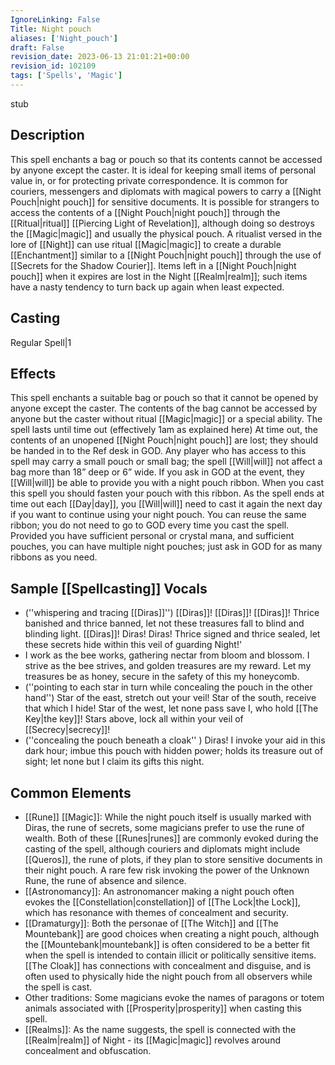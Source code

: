 ```yaml
---
IgnoreLinking: False
Title: Night pouch
aliases: ['Night_pouch']
draft: False
revision_date: 2023-06-13 21:01:21+00:00
revision_id: 102109
tags: ['Spells', 'Magic']
---
```


stub
## Description
This spell enchants a bag or pouch so that its contents cannot be accessed by anyone except the caster. It is ideal for keeping small items of personal value in, or for protecting private correspondence. It is common for couriers, messengers and diplomats with magical powers to carry a [[Night Pouch|night pouch]] for sensitive documents.
It is possible for strangers to access the contents of a [[Night Pouch|night pouch]] through the [[Ritual|ritual]] [[Piercing Light of Revelation]], although doing so destroys the [[Magic|magic]] and usually the physical pouch. A ritualist versed in the lore of [[Night]] can use ritual [[Magic|magic]] to create a durable [[Enchantment]] similar to a [[Night Pouch|night pouch]] through the use of [[Secrets for the Shadow Courier]].
Items left in a [[Night Pouch|night pouch]] when it expires are lost in the Night [[Realm|realm]]; such items have a nasty tendency to turn back up again when least expected.
## Casting
Regular Spell|1
## Effects
This spell enchants a suitable bag or pouch so that it cannot be opened by anyone except the caster. The contents of the bag cannot be accessed by anyone but the caster without ritual [[Magic|magic]] or a special ability. The spell lasts until time out (effectively 1am as explained here) At time out, the contents of an unopened [[Night Pouch|night pouch]] are lost; they should be handed in to the Ref desk in GOD. 
Any player who has access to this spell may carry a small pouch or small bag; the spell [[Will|will]] not affect a bag more than 18” deep or 6” wide. If you ask in GOD at the event, they [[Will|will]] be able to provide you with a night pouch ribbon. When you cast this spell you should fasten your pouch with this ribbon.
As the spell ends at time out each [[Day|day]], you [[Will|will]] need to cast it again the next day if you want to continue using your night pouch. You can reuse the same ribbon; you do not need to go to GOD every time you cast the spell. Provided you have sufficient personal or crystal mana, and sufficient pouches, you can have multiple night pouches; just ask in GOD for as many ribbons as you need.
## Sample [[Spellcasting]] Vocals
* (''whispering and tracing [[Diras]]'') [[Diras]]! [[Diras]]! [[Diras]]! Thrice banished and thrice banned, let not these treasures fall to blind and blinding light. [[Diras]]! Diras! Diras! Thrice signed and thrice sealed, let these secrets hide within this veil of guarding Night!'
* I work as the bee works, gathering nectar from bloom and blossom. I strive as the bee strives, and golden treasures are my reward. Let my treasures be as honey, secure in the safety of this my honeycomb. 
* (''pointing to each star in turn while concealing the pouch in the other hand'') Star of the east, stretch out your veil! Star of the south, receive that which I hide! Star of the west, let none pass save I, who hold [[The Key|the key]]! Stars above, lock all within your veil of [[Secrecy|secrecy]]! 
* (''concealing the pouch beneath a cloak'' ) Diras! I invoke your aid in this dark hour; imbue this pouch with hidden power; holds its treasure out of sight; let none but I claim its gifts this night. 
## Common Elements
* [[Rune]] [[Magic]]: While the night pouch itself is usually marked with Diras, the rune of secrets, some magicians prefer to use the rune of wealth. Both of these [[Runes|runes]] are commonly evoked during the casting of the spell, although couriers and diplomats might include [[Queros]], the rune of plots, if they plan to store sensitive documents in their night pouch. A rare few risk invoking the power of the Unknown Rune, the rune of absence and silence.
* [[Astronomancy]]: An astronomancer making a night pouch often evokes the [[Constellation|constellation]] of [[The Lock|the Lock]], which has resonance with themes of concealment and security.
* [[Dramaturgy]]: Both the personae of [[The Witch]] and [[The Mountebank]] are good choices when creating a night pouch, although the [[Mountebank|mountebank]] is often considered to be a better fit when the spell is intended to contain illicit or politically sensitive items. [[The Cloak]] has connections with concealment and disguise, and is often used to physically hide the night pouch from all observers while the spell is cast. 
* Other traditions: Some magicians evoke the names of paragons or totem animals associated with [[Prosperity|prosperity]] when casting this spell. 
* [[Realms]]: As the name suggests, the spell is connected with the [[Realm|realm]] of Night - its [[Magic|magic]] revolves around concealment and obfuscation.